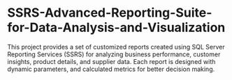 # SSRS-Advanced-Reporting-Suite-for-Data-Analysis-and-Visualization
This project provides a set of customized reports created using SQL Server Reporting Services (SSRS) for analyzing business performance, customer insights, product details, and supplier data. Each report is designed with dynamic parameters, and calculated metrics for better decision making.
